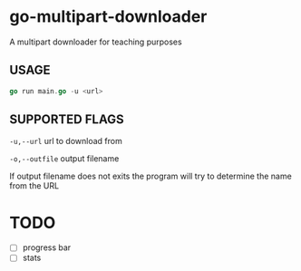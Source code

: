 # go-multipart-downloader
A multipart downloader for teaching purposes

## USAGE

```go
go run main.go -u <url>
```
## SUPPORTED FLAGS

`-u,--url` url to download from

`-o,--outfile` output filename

If output filename does not exits the program will try to determine the name from the URL

# TODO

- [ ] progress bar
- [ ] stats
